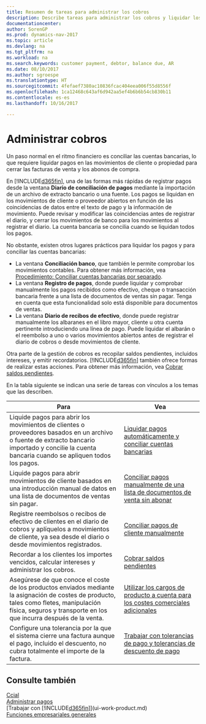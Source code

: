 ```yaml
---
title: Resumen de tareas para administrar los cobros
description: Describe tareas para administrar los cobros y liquidar los pagos en los movimientos de cliente o proveedor.
documentationcenter: 
author: SorenGP
ms.prod: dynamics-nav-2017
ms.topic: article
ms.devlang: na
ms.tgt_pltfrm: na
ms.workload: na
ms.search.keywords: customer payment, debtor, balance due, AR
ms.date: 08/10/2017
ms.author: sgroespe
ms.translationtype: HT
ms.sourcegitcommit: 4fefaef7380ac10836fcac404eea006f55d8556f
ms.openlocfilehash: 1ca12468c643af6d942aa5ef4b6b6b54cb830b11
ms.contentlocale: es-es
ms.lasthandoff: 10/16/2017

---
```

# <a name="managing-receivables"></a>Administrar cobros
Un paso normal en el ritmo financiero es conciliar las cuentas bancarias, lo que requiere liquidar pagos en las movimientos de cliente o propiedad para cerrar las facturas de venta y los abonos de compra.  

En [!INCLUDE[d365fin](includes/d365fin_md.md)], una de las formas más rápidas de registrar pagos desde la ventana **Diario de conciliación de pagos** mediante la importación de un archivo de extracto bancario o una fuente. Los pagos se liquidan en los movimientos de cliente o proveedor abiertos en función de las coincidencias de datos entre el texto de pago y la información de movimiento. Puede revisar y modificar las coincidencias antes de registrar el diario, y cerrar los movimientos de banco para los movimientos al registrar el diario. La cuenta bancaria se concilia cuando se liquidan todos los pagos.

No obstante, existen otros lugares prácticos para liquidar los pagos y para conciliar las cuentas bancarias:  

* La ventana **Conciliación banco**, que también le permite comprobar los movimientos contables. Para obtener más información, vea [Procedimiento: Conciliar cuentas bancarias por separado](bank-how-reconcile-bank-accounts-separately.md).  
* La ventana **Registro de pagos**, donde puede liquidar y comprobar manualmente los pagos recibidos como efectivo, cheque o transacción bancaria frente a una lista de documentos de ventas sin pagar. Tenga en cuenta que esta funcionalidad solo está disponible para documentos de ventas.  
* La ventana **Diario de recibos de efectivo**, donde puede registrar manualmente los albaranes en el libro mayor, cliente u otra cuenta pertinente introduciendo una línea de pago. Puede liquidar el albarán o el reembolso a uno o varios movimientos abiertos antes de registrar el diario de cobros o desde movimientos de cliente.  

Otra parte de la gestión de cobros es recopilar saldos pendientes, incluidos intereses, y emitir recordatorios. [!INCLUDE[d365fin](includes/d365fin_md.md)] también ofrece formas de realizar estas acciones. Para obtener más información, vea [Cobrar saldos pendientes](receivables-collect-outstanding-balances.md).  

En la tabla siguiente se indican una serie de tareas con vínculos a los temas que las describen.  

| Para | Vea |
| --- | --- |
| Liquide pagos para abrir los movimientos de clientes o proveedores basados en un archivo o fuente de extracto bancario importado y concilie la cuenta bancaria cuando se apliquen todos los pagos. |[Liquidar pagos automáticamente y conciliar cuentas bancarias](receivables-apply-payments-auto-reconcile-bank-accounts.md) |
| Liquide pagos para abrir movimientos de cliente basados en una introducción manual de datos en una lista de documentos de ventas sin pagar. |[Conciliar pagos manualmente de una lista de documentos de venta sin abonar](receivables-how-reconcile-customer-payments-list-unpaid-sales-documents.md) |
| Registre reembolsos o recibos de efectivo de clientes en el diario de cobros y aplíquelos a movimientos de cliente, ya sea desde el diario o desde movimientos registrados. |[Conciliar pagos de cliente manualmente](receivables-how-apply-sales-transactions-manually.md) |
| Recordar a los clientes los importes vencidos, calcular intereses y administrar los cobros. |[Cobrar saldos pendientes](receivables-collect-outstanding-balances.md) |
|Asegúrese de que conoce el coste de los productos enviados mediante la asignación de costes de producto, tales como fletes, manipulación física, seguros y transporte en los que incurra después de la venta.|[Utilizar los cargos de producto a cuenta para los costes comerciales adicionales](payables-how-assign-item-charges.md)|
|Configure una tolerancia por la que el sistema cierre una factura aunque el pago, incluido el descuento, no cubra totalmente el importe de la factura.|[Trabajar con tolerancias de pago y tolerancias de descuento de pago](finance-payment-tolerance-and-payment-discount-tolerance.md)|
## <a name="see-also"></a>Consulte también
[Ccial](sales-manage-sales.md)  
[Administrar pagos](payables-manage-payables.md)  
[Trabajar con [!INCLUDE[d365fin](includes/d365fin_md.md)]](ui-work-product.md)  
[Funciones empresariales generales](ui-across-business-areas.md)

